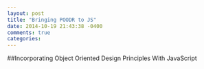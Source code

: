 ```yaml
---
layout: post
title: "Bringing POODR to JS"
date: 2014-10-19 21:43:38 -0400
comments: true
categories:
---
```


##Incorporating Object Oriented Design Principles With JavaScript
